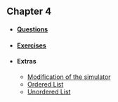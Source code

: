 ## Chapter 4

* #### [Questions](https://github.com/RiccardoMPesce/PythonDS3-Selected-Assignments/blob/main/chapter4/chapter4_questions.ipynb)

* #### [Exercises](https://github.com/RiccardoMPesce/PythonDS3-Selected-Assignments/blob/main/chapter4/chapter4_exercises.ipynb)

* #### Extras
    * [Modification of the simulator](https://github.com/RiccardoMPesce/PythonDS3-Selected-Assignments/blob/main/chapter4/enhanced_printer.ipynb)
    * [Ordered List](https://github.com/RiccardoMPesce/PythonDS3-Selected-Assignments/blob/main/chapter4/ordered_list.ipynb)
    * [Unordered List](https://github.com/RiccardoMPesce/PythonDS3-Selected-Assignments/blob/main/chapter4/unordered_list.ipynb)